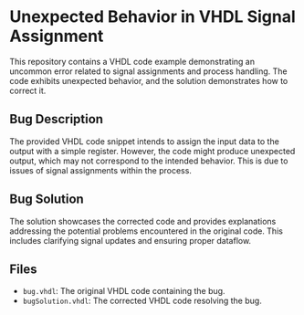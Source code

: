 # Unexpected Behavior in VHDL Signal Assignment

This repository contains a VHDL code example demonstrating an uncommon error related to signal assignments and process handling. The code exhibits unexpected behavior, and the solution demonstrates how to correct it.

## Bug Description
The provided VHDL code snippet intends to assign the input data to the output with a simple register. However, the code might produce unexpected output, which may not correspond to the intended behavior. This is due to issues of signal assignments within the process. 

## Bug Solution
The solution showcases the corrected code and provides explanations addressing the potential problems encountered in the original code. This includes clarifying signal updates and ensuring proper dataflow.

## Files
* `bug.vhdl`: The original VHDL code containing the bug.
* `bugSolution.vhdl`: The corrected VHDL code resolving the bug.
